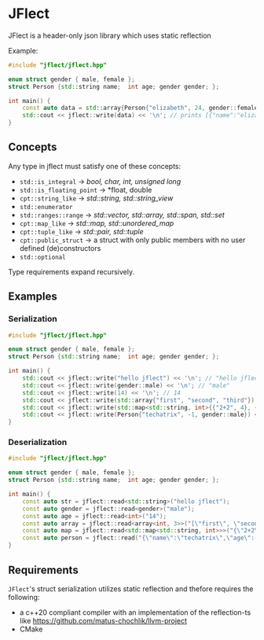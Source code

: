 # JFlect

JFlect is a header-only json library which uses static reflection

Example:

```c++
#include "jflect/jflect.hpp"

enum struct gender { male, female };
struct Person {std::string name;  int age; gender gender; };

int main() {
	const auto data = std::array{Person{"elizabeth", 24, gender::female}, Person{"victor", 63, gender::male}};
	std::cout << jflect::write(data) << '\n'; // prints [{"name":"elizabeth","age":24,"gender":"female"},{"name":"victor","age":63,"gender":"male"}]
}
```

## Concepts

Any type in jflect must satisfy one of these concepts:
- ``` std::is_integral ``` -> *bool, char, int, unsigned long*
- ``` std::is_floating_point ``` -> *float, double
- ``` cpt::string_like ``` -> *std::string, std::string_view*
- ``` std::enumerator ```
- ``` std::ranges::range ``` -> *std::vector, std::array, std::span, std::set*
- ``` cpt::map_like ``` -> *std::map, std::unordered_map*
- ``` cpt::tuple_like ``` -> *std::pair, std::tuple*
- ``` cpt::public_struct ``` -> a struct with only public members with no user defined (de)constructors
- ``` std::optional ```

Type requirements expand recursively.

## Examples

### Serialization

```c++
#include "jflect/jflect.hpp"

enum struct gender { male, female };
struct Person {std::string name;  int age; gender gender; };

int main() {
	std::cout << jflect::write("hello jflect") << '\n'; // "hello jflect"
	std::cout << jflect::write(gender::male) << '\n'; // "male"
	std::cout << jflect::write(14) << '\n'; // 14
	std::cout << jflect::write(std::array{"first", "second", "third"}) << '\n'; // ["first", "second", "third"]
	std::cout << jflect::write(std::map<std::string, int>{{"2+2", 4}, {"2-2", 0}}) << '\n'; // {"2+2":4,"2-2",0}
	std::cout << jflect::write(Person{"techatrix", -1, gender::male}) << '\n'; // {"name":"techatrix","age":-1,"gender":"male"}
}
```

### Deserialization

```c++
#include "jflect/jflect.hpp"

enum struct gender { male, female };
struct Person {std::string name;  int age; gender gender; };

int main() {
	const auto str = jflect::read<std::string>("hello jflect");
	const auto gender = jflect::read<gender>("male");
	const auto age = jflect::read<int>("14");
	const auto array = jflect::read<array<int, 3>>("[\"first\", \"second\", \"third\"]");
	const auto map = jflect::read<std::map<std::string, int>>>("{\"2+2\":4,\"2-2\",0}");
	const auto person = jflect::read("{\"name\":\"techatrix\",\"age\":-1,\"gender\":\"male\"}");
}
```


## Requirements

`JFlect`'s struct serialization utilizes static reflection and thefore requires the following:

- a c++20 compliant compiler with an implementation of the reflection-ts like https://github.com/matus-chochlik/llvm-project
- CMake
